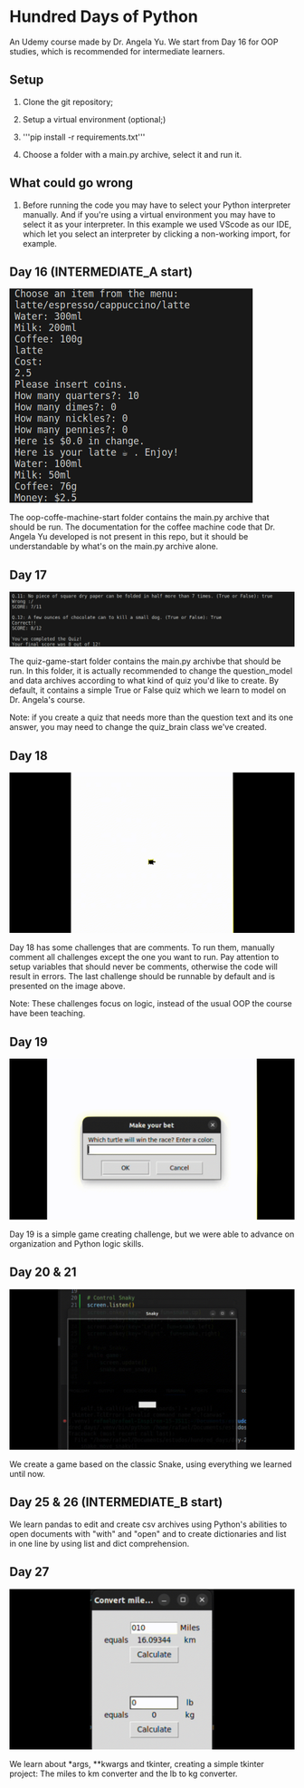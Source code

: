 # Hundred Days of Python

An Udemy course made by Dr. Angela Yu.
We start from Day 16 for OOP studies, which is recommended for intermediate learners.

## Setup

1. Clone the git repository;

2. Setup a virtual environment (optional;)

3. '''pip install -r requirements.txt'''

4. Choose a folder with a main.py archive, select it and run it.

## What could go wrong

1. Before running the code you may have to select your Python interpreter manually.
And if you're using a virtual environment you may have to select it as your interpreter.
In this example we used VScode as our IDE, which let you select an interpreter by clicking a non-working import, for example.

## Day 16 (INTERMEDIATE_A start)

![Example Image](images/day-16.png)

The oop-coffe-machine-start folder contains the main.py archive that should be run.
The documentation for the coffee machine code that Dr. Angela Yu developed is not present
in this repo, but it should be understandable by what's on the main.py archive alone.

## Day 17

![Example Image](images/day-17.png)

The quiz-game-start folder contains the main.py archivbe that should be run.
In this folder, it is actually recommended to change the question_model and data archives
according to what kind of quiz you'd like to create. By default, it contains a simple
True or False quiz which we learn to model on Dr. Angela's course.

Note: if you create a quiz that needs more than the question text and its one answer, 
you may need to change the quiz_brain class we've created.

## Day 18

![Example Image](images/day-18.GIF)

Day 18 has some challenges that are comments. To run them, manually comment
all challenges except the one you want to run. Pay attention to setup variables
that should never be comments, otherwise the code will result in errors.
The last challenge should be runnable by default and is presented on the image above.

Note: These challenges focus on logic, instead of the usual OOP the course have been teaching.

## Day 19

![Example Image](images/day-19.GIF)

Day 19 is a simple game creating challenge, but we were able to advance on organization
and Python logic skills.

## Day 20 & 21

![Example Image](images/day-20-21.GIF)

We create a game based on the classic Snake, using everything we learned until now.

## Day 25 & 26 (INTERMEDIATE_B start)

We learn pandas to edit and create csv archives using Python's abilities to open documents
with "with" and "open" and to create dictionaries and list in one line by using list and dict comprehension.

## Day 27

![Example Image](images/day-27.GIF)

We learn about *args, **kwargs and tkinter, creating a simple tkinter project: The miles to km converter
and the lb to kg converter.
